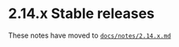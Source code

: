# 2.14.x Stable releases

These notes have moved to [`docs/notes/2.14.x.md`](../../../../docs/notes/2.14.x.md)
